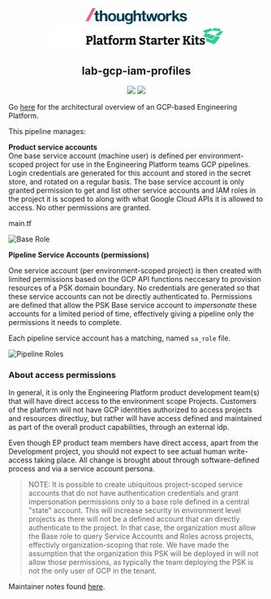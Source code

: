 <div align="center">
	<p>
		<img alt="Thoughtworks Logo" src="https://raw.githubusercontent.com/ThoughtWorks-DPS/static/master/thoughtworks_flamingo_wave.png?sanitize=true" width=200 /><br />
		<img alt="EMPC Title" src="https://raw.githubusercontent.com/ThoughtWorks-DPS/static/master/EMPCPlatformStarterKitsImage.png?sanitize=true" width=350/><br />
		<h2>lab-gcp-iam-profiles</h2>
		<a href="https://opensource.org/licenses/MIT"><img src="https://img.shields.io/github/license/ThoughtWorks-DPS/psk-gcp-iam-profiles"></a> <a href="https://console.cloud.google.com"><img src="https://img.shields.io/badge/-deployed-blank.svg?style=social&logo=googlecloud"></a>
	</p>
</div>


Go [here](https://github.com/ThoughtWorks-DPS/psk-gcp-documentation/blob/master/doc/architecture.md) for the architectural overview of an GCP-based Engineering Platform.  

This pipeline manages:   

**Product service accounts**  
One base service account (machine user) is defined per environment-scoped project for use in the Engineering Platform teams GCP pipelines. Login credentials are generated for this account and stored in the secret store, and rotated on a regular basis.  The base service account is only granted permission to get and list other service accounts and IAM roles in the project it is scoped to along with what Google Cloud APIs it is allowed to access.  No other permissions are granted.

main.tf

![Base Role](doc/PSK_Base_SA.png)

**Pipeline Service Accounts (permissions)**  

One service account (per environment-scoped project) is then created with limited permissions based on the GCP API functions neccesary to provision resources of a PSK domain boundary.  No credentials are generated so that these service accounts can not be directly authenticated to. Permissions are defined that allow the PSK Base service account to _impersonate_ these accounts for a limited period of time, effectively giving a pipeline only the permissions it needs to complete.

Each pipeline service account has a matching, named `sa_role` file.  

![Pipeline Roles](doc/PSK_Pipeline_roles.png)

### About access permissions  

In general, it is only the Engineering Platform product development team(s) that will have direct access to the environment scope Projects. Customers of the platform will not have GCP identities authorized to access projects and resources directluy, but rather will have access defined and maintained as part of the overall product capabilities, through an external idp.  

Even though EP product team members have direct access, apart from the Development project, you should not expect to see actual human write-access taking place. All change is brought about through software-defined process and via a service account persona.  

> NOTE: It is possible to create ubiquitous project-scoped service accounts that do not have authentication credentials and grant impersonation permissions only to a base role defined in a central "state" account.  This will increase security in environment level projects as there will not be a defined account that can directly authenticate to the project.  In that case, the organization must allow the Base role to query Service Accounts and Roles across projects, effectivly organization-scoping that role.  We have made the assumption that the organization this PSK will be deployed in will not allow those permissions, as typically the team deploying the PSK is not the only user of GCP in the tenant.

Maintainer notes found [here](doc/maintainer_notes.md).
